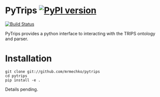 # PyTrips [![PyPI version](https://badge.fury.io/py/pytrips.svg)](https://badge.fury.io/py/pytrips)

[![Build Status](https://travis-ci.com/mrmechko/pytrips.svg?branch=master)](https://travis-ci.com/mrmechko/pytrips)

PyTrips provides a python interface to interacting with the TRIPS ontology and parser.


# Installation

```
git clone git://github.com/mrmechko/pytrips
cd pytrips
pip install -e .
```

Details pending.
